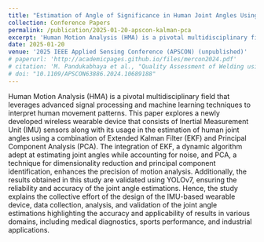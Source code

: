 ```yaml
---
title: "Estimation of Angle of Significance in Human Joint Angles Using Extended Kalman Filter and Principal Component Analysis (Unpublished)"
collection: Conference Papers
permalink: /publication/2025-01-20-apscon-kalman-pca
excerpt: 'Human Motion Analysis (HMA) is a pivotal multidisciplinary field that leverages advanced signal processing and machine learning techniques to interpret human movement patterns. This paper explores a newly developed wireless wearable device that consists of Inertial Measurement Unit (IMU) sensors along with its usage in the estimation of human joint angles using a combination of Extended Kalman Filter (EKF) and Principal Component Analysis (PCA). The integration of EKF, a dynamic algorithm adept at estimating joint angles while accounting for noise, and PCA, a technique for dimensionality reduction and principal component identification, enhances the precision of motion analysis. Additionally, the results obtained in this study are validated using YOLOv7, ensuring the reliability and accuracy of the joint angle estimations. Hence, the study explains the collective effort of the design of the IMU-based wearable device, data collection, analysis, and validation of the joint angle estimations highlighting the accuracy and applicability of results in various domains, including medical diagnostics, sports performance, and industrial applications.'
date: 2025-01-20
venue: '2025 IEEE Applied Sensing Conference (APSCON) (unpublished)'
# paperurl: 'http://academicpages.github.io/files/mercon2024.pdf'
# citation: 'M. Pandukabhaya et al., "Quality Assessment of Welding using Regression Analysis of Biomechanical Data," <i>2025 Moratuwa Engineering Research Conference (MERCon)</i>, Hyderabad, India, 2025, pp. 376-381, doi: 10.1109/APSCON63886.2024.10689188.'
# doi: "10.1109/APSCON63886.2024.10689188"
---
```


Human Motion Analysis (HMA) is a pivotal multidisciplinary field that leverages advanced signal processing and machine learning techniques to interpret human movement patterns. This paper explores a newly developed wireless wearable device that consists of Inertial Measurement Unit (IMU) sensors along with its usage in the estimation of human joint angles using a combination of Extended Kalman Filter (EKF) and Principal Component Analysis (PCA). The integration of EKF, a dynamic algorithm adept at estimating joint angles while accounting for noise, and PCA, a technique for dimensionality reduction and principal component identification, enhances the precision of motion analysis. Additionally, the results obtained in this study are validated using YOLOv7, ensuring the reliability and accuracy of the joint angle estimations. Hence, the study explains the collective effort of the design of the IMU-based wearable device, data collection, analysis, and validation of the joint angle estimations highlighting the accuracy and applicability of results in various domains, including medical diagnostics, sports performance, and industrial applications.
